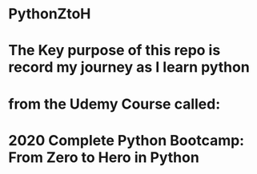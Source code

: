 # PythonZtoH

# The Key purpose of this repo is record my journey as I learn python
# from the Udemy Course called:
# 2020 Complete Python Bootcamp: From Zero to Hero in Python